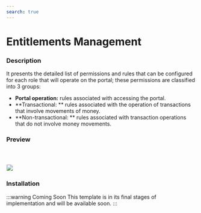 ```yaml
---
search: true
---
```


# Entitlements Management

### Description

It presents the detailed list of permissions and rules that can be configured for each role that will operate on the portal; these permissions are classified into 3 groups: 
- **Portal operation:** rules associated with accessing the portal.
- **Transactional: ** rules associated with the operation of transactions that involve movements of money.
- **Non-transactional: ** rules associated with transaction operations that do not involve money movements. 
### Preview

 <img src="/assets/img/dynamic/experiences/business/entitlement-management.jpg" style="border: 1px solid #EEE; margin-top: 40px; max-width:600px;"> 


### Installation

:::warning Coming Soon
This template is in its final stages of implementation and will be available soon.
:::
